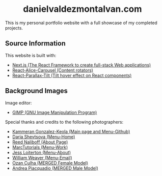 <!-- markdownlint-disable MD033 -->
<h1 align="center">
    danielvaldezmontalvan.com
</h1>

This is my personal portfolio website with a full showcase of my completed projects.

## Source Information

This website is built with:

- [Next.js (The React Framework to create full-stack Web applications)](https://nextjs.org/)
- [React-Alice-Carousel (Content rotators)](https://www.npmjs.com/package/react-alice-carousel)
- [React-Parallax-Tilt (Tilt hover effect on React components)](https://www.npmjs.com/package/react-parallax-tilt)

## Background Images

Image editor:

- [GIMP (GNU Image Manipulation Program)](https://www.gimp.org/)

Special thanks and credits to the following photographers:

- [Kammeran Gonzalez-Keola (Main page and Menu-Github)](https://www.pexels.com/@kammeran-gonzalez-keola-3137381/)
- [Daria Shevtsova (Menu-Home)](https://unsplash.com/@daria_shevtsova)
- [Reed Naliboff (About Page)](https://unsplash.com/@reednaliboff)
- [MarcTutorials (Menu-Work)](https://www.pexels.com/@marctutorials-298692/)
- [Jess Loiterton (Menu-About)](https://www.pexels.com/@jess-vide/)
- [William Weaver (Menu-Email)](https://www.facebook.com/p/William-Weaver-Photography-100063581942068/)
- [Ozan Çulha (MERGED Female Model)](https://www.pexels.com/@ozanculha/)
- [Andrea Piacquadio (MERGED Male Model)](https://www.pexels.com/@olly/)
